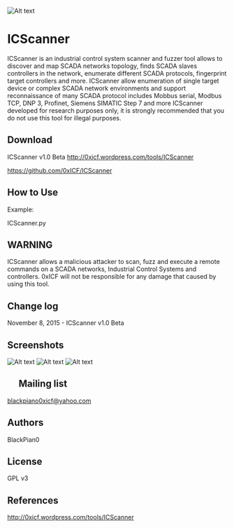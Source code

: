 ![Alt text](https://0xicf.files.wordpress.com/2015/11/banner.jpg "ICScanner - Industrial Control Systems Network Scanner ")




ICScanner
============
ICScanner is an industrial control system scanner and fuzzer tool allows to discover and map SCADA networks topology, finds SCADA slaves controllers in the network, enumerate different SCADA protocols, fingerprint target controllers and more.
ICScanner allow enumeration of single target device or complex SCADA network environments and support reconnaissance of many SCADA protocol includes Mobbus serial, Modbus TCP, DNP 3, Profinet, Siemens SIMATIC Step 7 and more
ICScanner developed for research purposes only, it is strongly recommended that you do not use this tool for illegal purposes. 




Download
-
ICScanner v1.0 Beta
http://0xicf.wordpress.com/tools/ICScanner

https://github.com/0xICF/ICScanner


How to Use
-

Example:

ICScanner.py


WARNING
-
ICScanner allows a malicious attacker to scan, fuzz and execute a remote commands on a SCADA networks, Industrial Control Systems and controllers. 
0xICF will not be responsible for any damage that caused by using this tool.



Change log
-
November 8, 2015 - ICScanner v1.0 Beta


Screenshots
- 

![Alt text](https://0xicf.files.wordpress.com/2015/11/icscanner1.jpg "ICScanner - Industrial Control Systems Network Scanner ")
![Alt text](https://0xicf.files.wordpress.com/2015/11/icscanner2.jpg "ICScanner - Industrial Control Systems Network Scanner ")
![Alt text](https://0xicf.files.wordpress.com/2015/11/icscanner3.jpg "ICScanner - Industrial Control Systems Network Scanner ")



 
Mailing list
-
blackpiano0xicf@yahoo.com

Authors
-

BlackPian0


License
-
GPL v3

References
-
http://0xicf.wordpress.com/tools/ICScanner


